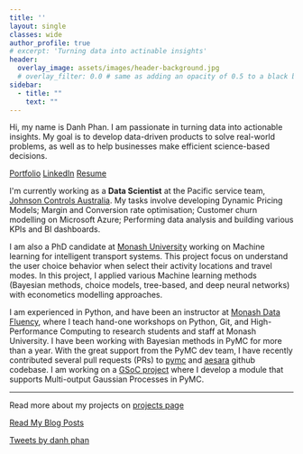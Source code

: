 ```yaml
---
title: ''
layout: single
classes: wide
author_profile: true
# excerpt: 'Turning data into actinable insights'
header:
  overlay_image: assets/images/header-background.jpg
  # overlay_filter: 0.0 # same as adding an opacity of 0.5 to a black background
sidebar:
  - title: ""
    text: ""
---
```


Hi, my name is Danh Phan. I am passionate in turning data into actionable insights. My goal is to develop data-driven products to solve real-world problems, as well as to help businesses make efficient science-based decisions.

<p class="text-center"> <a href="https://danhphan.net/projects/" class="btn btn--info">Portfolio</a> <a href="https://www.linkedin.com/in/danhpt" class="btn btn--info">LinkedIn</a> <a href="https://danhphan.net/resume/" class="btn btn--info">Resume</a> </p>

I'm currently working as a **Data Scientist** at the Pacific service team, [Johnson Controls Australia](https://www.johnsoncontrols.com/en_au). My tasks involve developing Dynamic Pricing Models; Margin and Conversion rate optimisation; Customer churn modelling on Microsoft Azure; Performing data analysis and building various KPIs and BI dashboards.

I am also a PhD candidate at [Monash University](https://www.monash.edu/engineering/its) working on Machine learning for intelligent transport systems. This project focus on understand the user choice behavior when select their activity locations and travel modes. In this project, I applied various Machine learning methods (Bayesian methods, choice models, tree-based, and deep neural networks) with econometics modelling approaches. 

I am experienced in Python, and have been an instructor at [Monash Data Fluency](https://www.monash.edu/data-fluency/home), where I teach hand-one workshops on Python, Git, and High-Performance Computing to research students and staff at Monash University. I have been working with Bayesian methods in PyMC for more than a year. With the great support from the PyMC dev team, I have recently contributed several pull requests (PRs) to [pymc](https://github.com/pymc-devs/pymc/pulls?q=danhphan) and [aesara](https://github.com/aesara-devs/aesara/pulls?q=is%3Apr+author%3Adanhphan) github codebase. I am working on a [GSoC project](https://www.pymc.io/blog/blog_gsoc_2022.html#danh-phan) where I develop a module that supports Multi-output Gaussian Processes in PyMC.


---

Read more about my projects on [projects page](https://danhphan.net/projects/)


<p class="text-center"><a href="https://danhphan.net/blog/" class="btn btn--info">Read My Blog Posts</a></p>


<a class="twitter-timeline" data-height="650" href="https://twitter.com/danhpt?ref_src=twsrc%5Etfw">Tweets by danh phan</a> <script async src="https://platform.twitter.com/widgets.js" charset="utf-8"></script>